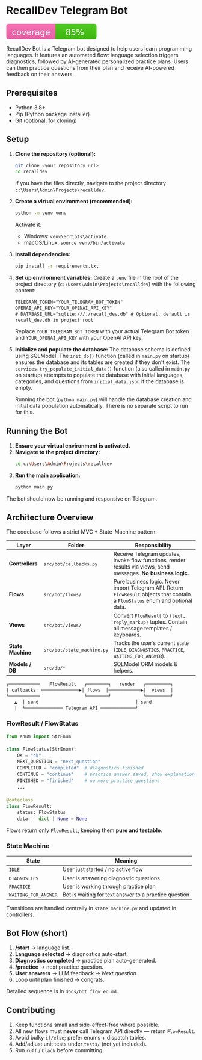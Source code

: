 # RecallDev Telegram Bot

![coverage](./coverage-badge.svg)

RecallDev Bot is a Telegram bot designed to help users learn programming languages. It features an automated flow: language selection triggers diagnostics, followed by AI-generated personalized practice plans. Users can then practice questions from their plan and receive AI-powered feedback on their answers.

## Prerequisites

*   Python 3.8+
*   Pip (Python package installer)
*   Git (optional, for cloning)

## Setup

1.  **Clone the repository (optional):**
    ```bash
    git clone <your_repository_url>
    cd recalldev
    ```
    If you have the files directly, navigate to the project directory `c:\Users\Admin\Projects\recalldev`.

2.  **Create a virtual environment (recommended):**
    ```bash
    python -m venv venv
    ```
    Activate it:
    *   Windows: `venv\Scripts\activate`
    *   macOS/Linux: `source venv/bin/activate`

3.  **Install dependencies:**
    ```bash
    pip install -r requirements.txt
    ```

4.  **Set up environment variables:**
    Create a `.env` file in the root of the project directory (`c:\Users\Admin\Projects\recalldev`) with the following content:
    ```env
    TELEGRAM_TOKEN="YOUR_TELEGRAM_BOT_TOKEN"
    OPENAI_API_KEY="YOUR_OPENAI_API_KEY"
    # DATABASE_URL="sqlite:///./recall_dev.db" # Optional, default is recall_dev.db in project root
    ```
    Replace `YOUR_TELEGRAM_BOT_TOKEN` with your actual Telegram Bot token and `YOUR_OPENAI_API_KEY` with your OpenAI API key.

5.  **Initialize and populate the database:**
    The database schema is defined using SQLModel. The `init_db()` function (called in `main.py` on startup) ensures the database and its tables are created if they don't exist.
    The `services.try_populate_initial_data()` function (also called in `main.py` on startup) attempts to populate the database with initial languages, categories, and questions from `initial_data.json` if the database is empty.

    Running the bot (`python main.py`) will handle the database creation and initial data population automatically. There is no separate script to run for this.

## Running the Bot

1.  **Ensure your virtual environment is activated.**
2.  **Navigate to the project directory:**
    ```bash
    cd c:\Users\Admin\Projects\recalldev
    ```
3.  **Run the main application:**
    ```bash
    python main.py
    ```

The bot should now be running and responsive on Telegram.

## Architecture Overview

The codebase follows a strict MVC + State-Machine pattern:

| Layer | Folder | Responsibility |
|-------|--------|----------------|
| **Controllers** | `src/bot/callbacks.py` | Receive Telegram updates, invoke flow functions, render results via views, send messages. **No business logic.** |
| **Flows** | `src/bot/flows/` | Pure business logic. Never import Telegram API. Return `FlowResult` objects that contain a `FlowStatus` enum and optional data. |
| **Views** | `src/bot/views/` | Convert `FlowResult` to `(text, reply_markup)` tuples. Contain all message templates / keyboards. |
| **State Machine** | `src/bot/state_machine.py` | Tracks the user’s current state (`IDLE`, `DIAGNOSTICS`, `PRACTICE`, `WAITING_FOR_ANSWER`).  |
| **Models / DB** | `src/db/*` | SQLModel ORM models & helpers. |

```
┌───────────┐   FlowResult   ┌────────┐   render   ┌─────────┐
│ callbacks │──────────────▶│ flows  │────────────▶│  views  │
└───────────┘                └────────┘            └─────────┘
   ▲  │ send                                    │ send
   │  └────────────── Telegram API ─────────────┘
```

### FlowResult / FlowStatus

```python
from enum import StrEnum

class FlowStatus(StrEnum):
    OK = "ok"
    NEXT_QUESTION = "next_question"
    COMPLETED = "completed"  # diagnostics finished
    CONTINUE = "continue"    # practice answer saved, show explanation
    FINISHED = "finished"    # no more practice questions
    ...

@dataclass
class FlowResult:
    status: FlowStatus
    data:   dict | None = None
```

Flows return only `FlowResult`, keeping them **pure and testable**.

### State Machine

| State | Meaning |
|-------|---------|
| `IDLE` | User just started / no active flow |
| `DIAGNOSTICS` | User is answering diagnostic questions |
| `PRACTICE` | User is working through practice plan |
| `WAITING_FOR_ANSWER` | Bot is waiting for text answer to a practice question |

Transitions are handled centrally in `state_machine.py` and updated in controllers.

## Bot Flow (short)

1. **/start** → language list.
2. **Language selected** → diagnostics auto-start.
3. **Diagnostics completed** → practice plan auto-generated.
4. **/practice** → next practice question.
5. **User answers** → LLM feedback → *Next question*.
6. Loop until plan finished → congrats.

Detailed sequence is in `docs/bot_flow_en.md`.

## Contributing

1. Keep functions small and side-effect-free where possible.
2. All new flows must **never** call Telegram API directly — return `FlowResult`.
3. Avoid bulky `if/else`; prefer enums + dispatch tables.
4. Add/adjust unit tests under `tests/` (not yet included).  
5. Run `ruff` / `black` before committing.

